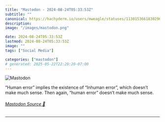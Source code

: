 ```yaml
---
title: "Mastodon - 2024-08-24T05:33:53Z"
subtitle: ""
canonical: https://hachyderm.io/users/mweagle/statuses/113015366183029663
description:
image: "/images/mastodon.png"

date: 2024-08-24T05:33:53Z
lastmod: 2024-08-24T05:33:53Z
image: ""
tags: ["Social Media"]

categories: ["mastodon"]
# generated: 2025-05-22T22:29:20-07:00
---
```

![Mastodon](/images/mastodon.png)

<p>“Human error” implies the existence of “Inhuman error”, which doesn’t make much sense. Then again, “human error” doesn’t make much sense.</p>


###### [Mastodon Source 🐘](https://hachyderm.io/@mweagle/113015366183029663)

___
